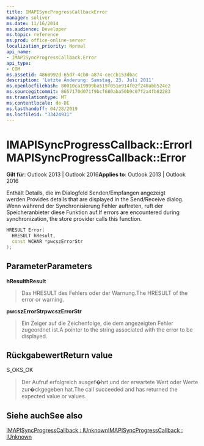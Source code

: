 ```yaml
---
title: IMAPISyncProgressCallbackError
manager: soliver
ms.date: 11/16/2014
ms.audience: Developer
ms.topic: reference
ms.prod: office-online-server
localization_priority: Normal
api_name:
- IMAPISyncProgressCallback.Error
api_type:
- COM
ms.assetid: 4860992d-65d7-4cb0-a874-ceccb153dbac
description: 'Letzte Änderung: Samstag, 23. Juli 2011'
ms.openlocfilehash: 80010ca19999ba519f051e914f02f240abb524e2
ms.sourcegitcommit: 8657170d071f9bcf680aba50b9c07f2a4fb82283
ms.translationtype: MT
ms.contentlocale: de-DE
ms.lasthandoff: 04/28/2019
ms.locfileid: "33424931"
---
```

# <a name="imapisyncprogresscallbackerror"></a><span data-ttu-id="b23eb-103">IMAPISyncProgressCallback::Error</span><span class="sxs-lookup"><span data-stu-id="b23eb-103">IMAPISyncProgressCallback::Error</span></span>

  
  
<span data-ttu-id="b23eb-104">**Gilt für**: Outlook 2013 | Outlook 2016</span><span class="sxs-lookup"><span data-stu-id="b23eb-104">**Applies to**: Outlook 2013 | Outlook 2016</span></span> 
  
<span data-ttu-id="b23eb-105">Enthält Details, die im Dialogfeld Senden/Empfangen angezeigt werden.</span><span class="sxs-lookup"><span data-stu-id="b23eb-105">Provides details that are displayed in the Send/Receive dialog.</span></span> <span data-ttu-id="b23eb-106">Wenn während der Synchronisierung Fehler auftreten, ruft der Speicheranbieter diese Funktion auf.</span><span class="sxs-lookup"><span data-stu-id="b23eb-106">If errors are encountered during synchronization, the store provider calls this function.</span></span>
  
```cpp
HRESULT Error(
  HRESULT hResult,
  const WCHAR *pwcszErrorStr
);
```

## <a name="parameters"></a><span data-ttu-id="b23eb-107">Parameter</span><span class="sxs-lookup"><span data-stu-id="b23eb-107">Parameters</span></span>

 <span data-ttu-id="b23eb-108">**hResult**</span><span class="sxs-lookup"><span data-stu-id="b23eb-108">**hResult**</span></span>
  
> <span data-ttu-id="b23eb-109">Das HRESULT des Fehlers oder der Warnung.</span><span class="sxs-lookup"><span data-stu-id="b23eb-109">The HRESULT of the error or warning.</span></span>
    
 <span data-ttu-id="b23eb-110">**pwcszErrorStr**</span><span class="sxs-lookup"><span data-stu-id="b23eb-110">**pwcszErrorStr**</span></span>
  
> <span data-ttu-id="b23eb-111">Ein Zeiger auf die Zeichenfolge, die dem angezeigten Fehler zugeordnet ist.</span><span class="sxs-lookup"><span data-stu-id="b23eb-111">A pointer to the string associated with the error to be displayed.</span></span>
    
## <a name="return-value"></a><span data-ttu-id="b23eb-112">Rückgabewert</span><span class="sxs-lookup"><span data-stu-id="b23eb-112">Return value</span></span>

<span data-ttu-id="b23eb-113">S_OK</span><span class="sxs-lookup"><span data-stu-id="b23eb-113">S_OK</span></span> 
  
> <span data-ttu-id="b23eb-114">Der Aufruf erfolgreich ausgef�hrt und der erwartete Wert oder Werte zur�ckgegeben hat.</span><span class="sxs-lookup"><span data-stu-id="b23eb-114">The call succeeded and has returned the expected value or values.</span></span>
    
## <a name="see-also"></a><span data-ttu-id="b23eb-115">Siehe auch</span><span class="sxs-lookup"><span data-stu-id="b23eb-115">See also</span></span>



[<span data-ttu-id="b23eb-116">IMAPISyncProgressCallback : IUnknown</span><span class="sxs-lookup"><span data-stu-id="b23eb-116">IMAPISyncProgressCallback : IUnknown</span></span>](imapisyncprogresscallbackiunknown.md)

